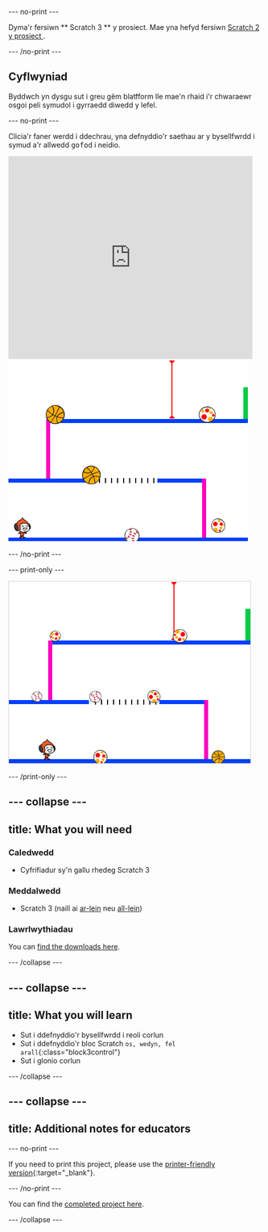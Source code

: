 \--- no-print \---

Dyma'r fersiwn ** Scratch 3 ** y prosiect. Mae yna hefyd fersiwn [ Scratch 2 y prosiect ](https://projects.raspberrypi.org/en/projects/dodgeball-scratch2).

\--- /no-print \---

## Cyflwyniad

Byddwch yn dysgu sut i greu gêm blatfform lle mae'n rhaid i'r chwaraewr osgoi peli symudol i gyrraedd diwedd y lefel.

\--- no-print \---

Clicia'r faner werdd i ddechrau, yna defnyddio'r saethau ar y bysellfwrdd i symud a'r allwedd <kbd>gofod</kbd> i neidio.

<div class="scratch-preview">
  <iframe allowtransparency="true" width="485" height="402" src="https://scratch.mit.edu/projects/embed/251809924/?autostart=false" frameborder="0" scrolling="no"></iframe>
  <img src="images/dodge-final.png">
</div>

\--- /no-print \---

\--- print-only \---

![gêm pêl-osgoi yn cael ei chwarae](images/dodgeball-showcase.png)

\--- /print-only \---

## \--- collapse \---

## title: What you will need

### Caledwedd

+ Cyfrifiadur sy'n gallu rhedeg Scratch 3

### Meddalwedd

+ Scratch 3 (naill ai [ar-lein](https://scratch.mit.edu/projects/editor/) neu [all-lein](https://scratch.mit.edu/download/))

### Lawrlwythiadau

You can [find the downloads here](http://rpf.io/p/en/dodgeball-go).

\--- /collapse \---

## \--- collapse \---

## title: What you will learn

+ Sut i ddefnyddio'r bysellfwrdd i reoli corlun
+ Sut i ddefnyddio'r bloc Scratch `os, wedyn, fel arall`{:class="block3control"}
+ Sut i glonio corlun

\--- /collapse \---

## \--- collapse \---

## title: Additional notes for educators

\--- no-print \---

If you need to print this project, please use the [printer-friendly version](https://projects.raspberrypi.org/en/projects/dodgeball/print){:target="_blank"}.

\--- /no-print \---

You can find the [completed project here](http://rpf.io/p/en/dodgeball-get).

\--- /collapse \---